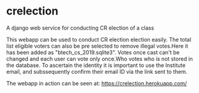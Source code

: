 # crelection
A django web service for conducting CR election of a class

This webapp can be used to conduct CR election election easily.
The total list eligible voters can also  be pre selected to remove illegal votes.Here it has been added as "btech_cs_2019.sqlite3".
Votes once cast can't be changed and each user can vote only once.Who votes who is not stored in the database.
To ascertain the identity it is important to use the Institute email, and subssequently confirm their email ID via the link sent to them.


The webapp  in action can be seen at: https://crelection.herokuapp.com/

